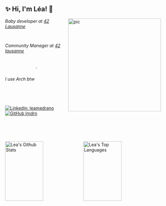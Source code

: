 <h2> ✨ Hi, I'm Léa! 🦄 </h2>
<a href="https://girhub.com/lmdrn"><img src="https://media.giphy.com/media/v1.Y2lkPTc5MGI3NjExNzUwdTJ2cWtoNG1nZ2JwcGZieTZwYzRlM3pqazJoOTcwYW9jcmlpZiZlcD12MV9pbnRlcm5hbF9naWZfYnlfaWQmY3Q9Zw/CuuSHzuc0O166MRfjt/giphy.gif" width="300" align="right" alt="pic"/></a>

<div><p><em>Baby developer at <a href="https://42lausanne.ch">42 Lausanne</a></em></p></div>
</br>

<div><p><em>Community Manager at <a href="https://42lausanne.ch">42 lausanne</a></em></p></div>
</br>
<div><p><em>I use Arch btw <img src="https://cdn0.iconfinder.com/data/icons/flat-round-system/512/archlinux-512.png" width="2%" align="center"></em></p></div>
</br>

[![Linkedin: leamedrano](https://img.shields.io/badge/-leamedrano-blue?style=flat-square&logo=Linkedin&logoColor=white&link=https://www.linkedin.com/in/leamedrano/)](https://www.linkedin.com/in/leamedrano/)
[![GitHub lmdrn](https://img.shields.io/github/followers/lmdrn?label=follow&style=social)](https://github.com/lmdrn)
</br>
</br>
</br>
</br>
</br>
<div>
  <img alt="Lea's Github Stats" src="https://denvercoder1-github-readme-stats.vercel.app/api?username=lmdrn&show_icons=true&count_private=true&theme=tokyonight&border_color=7F3FBF&bg_color=0D1117&title_color=F85D7F&icon_color=F8D866" height="192px" width="49.5%"/>
  <img alt="Lea's Top Languages" src="https://denvercoder1-github-readme-stats.vercel.app/api/top-langs/?username=lmdrn&langs_count=8&layout=compact&theme=tokyonight&border_color=7F3FBF&bg_color=0D1117&title_color=F85D7F&icon_color=F8D866" height="192px" width="49.5%"/>
</div>
